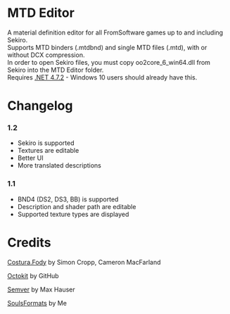 # MTD Editor
A material definition editor for all FromSoftware games up to and including Sekiro.  
Supports MTD binders (.mtdbnd) and single MTD files (.mtd), with or without DCX compression.  
In order to open Sekiro files, you must copy oo2core_6_win64.dll from Sekiro into the MTD Editor folder.  
Requires [.NET 4.7.2](https://www.microsoft.com/net/download/thank-you/net472) - Windows 10 users should already have this.  

# Changelog
### 1.2
* Sekiro is supported
* Textures are editable
* Better UI
* More translated descriptions

### 1.1
* BND4 (DS2, DS3, BB) is supported
* Description and shader path are editable
* Supported texture types are displayed

# Credits
[Costura.Fody](https://github.com/Fody/Costura) by Simon Cropp, Cameron MacFarland

[Octokit](https://github.com/octokit/octokit.net) by GitHub

[Semver](https://github.com/maxhauser/semver) by Max Hauser

[SoulsFormats](https://github.com/JKAnderson/SoulsFormats) by Me